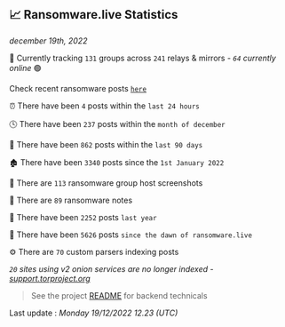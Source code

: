 
## 📈 Ransomware.live Statistics
_december 19th, 2022_

🔎 Currently tracking `131` groups across `241` relays & mirrors - _`64` currently online_ 🟢

Check recent ransomware posts [`here`](recentposts.md)


⏰ There have been `4` posts within the `last 24 hours`

🕓 There have been `237` posts within the `month of december`

📅 There have been `862` posts within the `last 90 days`

🏚 There have been `3340` posts since the `1st January 2022`

📸 There are `113` ransomware group host screenshots

📝 There are `89` ransomware notes

🚀 There have been `2252` posts `last year`

🐣 There have been `5626` posts `since the dawn of ransomware.live`

⚙️ There are `70` custom parsers indexing posts

_`20` sites using v2 onion services are no longer indexed - [support.torproject.org](https://support.torproject.org/onionservices/v2-deprecation/)_

> See the project [README](https://github.com/jmousqueton/ransomwatch#readme) for backend technicals



Last update : _Monday 19/12/2022 12.23 (UTC)_

